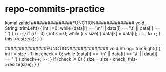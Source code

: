 # repo-commits-practice
komal zahid
###############FUNCTION##############
void String::trimLeft()
{
	int i =0;
	while (data[i] == '\n' || data[i] == '\t' || data[i] == ' ')
	{
		i++;
	}
	if (i != 0)
	{
		int k = 0;
		while (i < size)
		{
			data[k] = data[i];
			i++;
			k++;
		}
		this->resize(k);
	}
}

###############FUNCTION##############
void String:: trimRight()
{
	int i = size - 1;
	int check = 0;
	while (data[i] == '\n' || data[i] == '\t' || data[i] == ' ')
	{
		check++;
		i--;
	}
	if (check != 0)
	{
		size = size - check;
		this->resize(size);
	}
}
